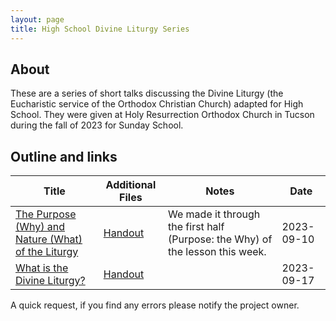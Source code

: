```yaml
---
layout: page
title: High School Divine Liturgy Series
---
```


## About
These are a series of short talks discussing the Divine Liturgy (the Eucharistic service of the Orthodox Christian Church) adapted for High School.
They were given at Holy Resurrection Orthodox Church in Tucson during the fall of 2023 for Sunday School.

## Outline and links

Title | Additional Files | Notes | Date 
---|---|---|---
[The Purpose (Why) and Nature (What) of the Liturgy](docs/7-12Sunday_school/SSL01%20Purpose%20and%20Nature.pdf) | [Handout](docs/7-12Sunday_school/SSL01H%20Purpose%20and%20Nature.pdf)| We made it through the first half (Purpose: the Why) of the lesson this week. | 2023-09-10
[What is the Divine Liturgy?](docs/7-12Sunday_school/SSL02%20What%20is%20the%20Divine%20Liturgy?.pdf) | [Handout](docs/7-12Sunday_school/SSL02H%20What%20is%20the%20Divine%20Liturgy?.pdf)||2023-09-17


A quick request, if you find any errors please notify the project owner. 
